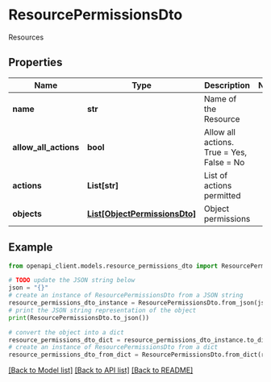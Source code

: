 # ResourcePermissionsDto

Resources

## Properties

Name | Type | Description | Notes
------------ | ------------- | ------------- | -------------
**name** | **str** | Name of the Resource | 
**allow_all_actions** | **bool** | Allow all actions. True &#x3D; Yes, False &#x3D; No | 
**actions** | **List[str]** | List of actions permitted | 
**objects** | [**List[ObjectPermissionsDto]**](ObjectPermissionsDto.md) | Object permissions | 

## Example

```python
from openapi_client.models.resource_permissions_dto import ResourcePermissionsDto

# TODO update the JSON string below
json = "{}"
# create an instance of ResourcePermissionsDto from a JSON string
resource_permissions_dto_instance = ResourcePermissionsDto.from_json(json)
# print the JSON string representation of the object
print(ResourcePermissionsDto.to_json())

# convert the object into a dict
resource_permissions_dto_dict = resource_permissions_dto_instance.to_dict()
# create an instance of ResourcePermissionsDto from a dict
resource_permissions_dto_from_dict = ResourcePermissionsDto.from_dict(resource_permissions_dto_dict)
```
[[Back to Model list]](../README.md#documentation-for-models) [[Back to API list]](../README.md#documentation-for-api-endpoints) [[Back to README]](../README.md)


